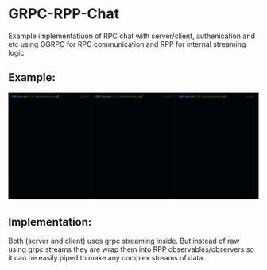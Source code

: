 # GRPC-RPP-Chat

Example implementatiuon of RPC chat with server/client, authenication and etc using GGRPC for RPC communication and RPP for internal streaming logic

## Example:

![gif](./media/grpc_rpp_chat.gif)

## Implementation:

Both (server and client) uses grpc streaming inside. But instead of raw using grpc streams they are wrap them into RPP observables/observers so it can be easily piped to make any complex streams of data.
